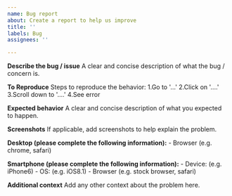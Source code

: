 ```yaml
---
name: Bug report
about: Create a report to help us improve
title: ''
labels: Bug
assignees: ''

---
```


**Describe the bug / issue**
A clear and concise description of what the bug / concern is.

**To Reproduce**
Steps to reproduce the behavior:
    1.Go to '...'
    2.Click on '....'
    3.Scroll down to '....'
    4.See error

**Expected behavior**
A clear and concise description of what you expected to happen.

**Screenshots**
If applicable, add screenshots to help explain the problem.

**Desktop (please complete the following information):**
    - Browser (e.g. chrome, safari)

**Smartphone (please complete the following information):**
    - Device: (e.g. iPhone6)
    - OS: (e.g. iOS8.1)
    - Browser (e.g. stock browser, safari)

**Additional context**
Add any other context about the problem here.
